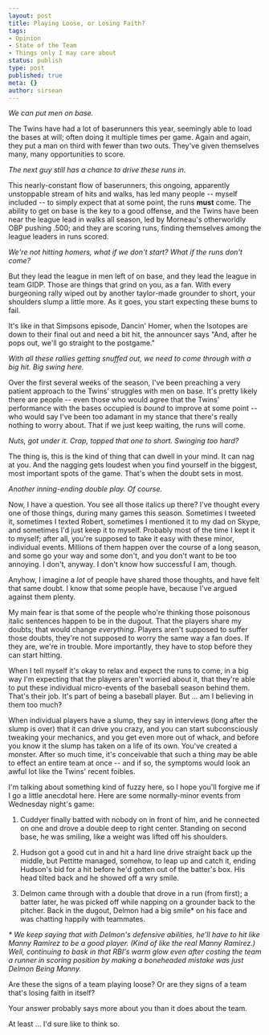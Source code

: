 ```yaml
---
layout: post
title: Playing Loose, or Losing Faith?
tags:
- Opinion
- State of the Team
- Things only I may care about
status: publish
type: post
published: true
meta: {}
author: sirsean
---
```

_We can put men on base._

The Twins have had a lot of baserunners this year, seemingly able to load the bases at will; often doing it multiple times per game. Again and again, they put a man on third with fewer than two outs. They've given themselves many, many opportunities to score.

_The next guy still has a chance to drive these runs in._

This nearly-constant flow of baserunners, this ongoing, apparently unstoppable stream of hits and walks, has led many people -- myself included -- to simply expect that at some point, the runs **must** come. The ability to get on base is the key to a good offense, and the Twins have been near the league lead in walks all season, led by Morneau's otherworldly OBP pushing .500; and they are scoring runs, finding themselves among the league leaders in runs scored.

_We're not hitting homers, what if we don't start? What if the runs don't come?_

But they lead the league in men left of on base, and they lead the league in team GIDP. Those are things that grind on you, as a fan. With every burgeoning rally wiped out by another taylor-made grounder to short, your shoulders slump a little more. As it goes, you start expecting these bums to fail.

It's like in that Simpsons episode, Dancin' Homer, when the Isotopes are down to their final out and need a bit hit, the announcer says "And, after he pops out, we'll go straight to the postgame." 

_With all these rallies getting snuffed out, we need to come through with a big hit. Big swing here._

Over the first several weeks of the season, I've been preaching a very patient approach to the Twins' struggles with men on base. It's pretty likely there are people -- even those who would agree that the Twins' performance with the bases occupied is _bound_ to improve at some point -- who would say I've been too adamant in my stance that there's really nothing to worry about. That if we just keep waiting, the runs will come.

_Nuts, got under it. Crap, topped that one to short. Swinging too hard?_

The thing is, this is the kind of thing that can dwell in your mind. It can nag at you. And the nagging gets loudest when you find yourself in the biggest, most important spots of the game. That's when the doubt sets in most.

_Another inning-ending double play. Of course._

Now, I have a question. You see all those italics up there? I've thought every one of those things, during many games this season. Sometimes I tweeted it, sometimes I texted Robert, sometimes I mentioned it to my dad on Skype, and sometimes I'd just keep it to myself. Probably most of the time I kept it to myself; after all, you're supposed to take it easy with these minor, individual events. Millions of them happen over the course of a long season, and some go your way and some don't, and you don't want to be too annoying. I don't, anyway. I don't know how successful I am, though.

Anyhow, I imagine a _lot_ of people have shared those thoughts, and have felt that same doubt. I know that some people have, because I've argued against them plenty.

My main fear is that some of the people who're thinking those poisonous italic sentences happen to be in the dugout. That the players share my doubts; that would change _everything_. Players aren't supposed to suffer those doubts, they're not supposed to worry the same way a fan does. If they are, we're in trouble. More importantly, they have to stop before they can start hitting.

When I tell myself it's okay to relax and expect the runs to come, in a big way I'm expecting that the players aren't worried about it, that they're able to put these individual micro-events of the baseball season behind them. That's their job. It's part of being a baseball player. But ... am I believing in them too much?

When individual players have a slump, they say in interviews (long after the slump is over) that it can drive you crazy, and you can start subconsciously tweaking your mechanics, and you get even more out of whack, and before you know it the slump has taken on a life of its own. You've created a monster. After so much time, it's conceivable that such a thing may be able to effect an entire team at once -- and if so, the symptoms would look an awful lot like the Twins' recent foibles.

I'm talking about something kind of fuzzy here, so I hope you'll forgive me if I go a little anecdotal here. Here are some normally-minor events from Wednesday night's game:

1. Cuddyer finally batted with nobody on in front of him, and he connected on one and drove a double deep to right center. Standing on second base, he was smiling, like a weight was lifted off his shoulders.

2. Hudson got a good cut in and hit a hard line drive straight back up the middle, but Pettitte managed, somehow, to leap up and catch it, ending Hudson's bid for a hit before he'd gotten out of the batter's box. His head tilted back and he showed off a wry smile.

3. Delmon came through with a double that drove in a run (from first); a batter later, he was picked off while napping on a grounder back to the pitcher. Back in the dugout, Delmon had a big smile* on his face and was chatting happily with teammates.

_* We keep saying that with Delmon's defensive abilities, he'll have to hit like Manny Ramirez to be a good player. (Kind of like the real Manny Ramirez.) Well, continuing to bask in that RBI's warm glow even after costing the team a runner in scoring position by making a boneheaded mistake was just Delmon Being Manny._

Are these the signs of a team playing loose? Or are they signs of a team that's losing faith in itself?

Your answer probably says more about you than it does about the team.

At least ... I'd sure like to think so.
